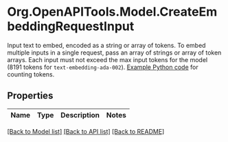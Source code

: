 # Org.OpenAPITools.Model.CreateEmbeddingRequestInput
Input text to embed, encoded as a string or array of tokens. To embed multiple inputs in a single request, pass an array of strings or array of token arrays. Each input must not exceed the max input tokens for the model (8191 tokens for `text-embedding-ada-002`). [Example Python code](https://github.com/openai/openai-cookbook/blob/main/examples/How_to_count_tokens_with_tiktoken.ipynb) for counting tokens. 

## Properties

Name | Type | Description | Notes
------------ | ------------- | ------------- | -------------

[[Back to Model list]](../README.md#documentation-for-models) [[Back to API list]](../README.md#documentation-for-api-endpoints) [[Back to README]](../README.md)

